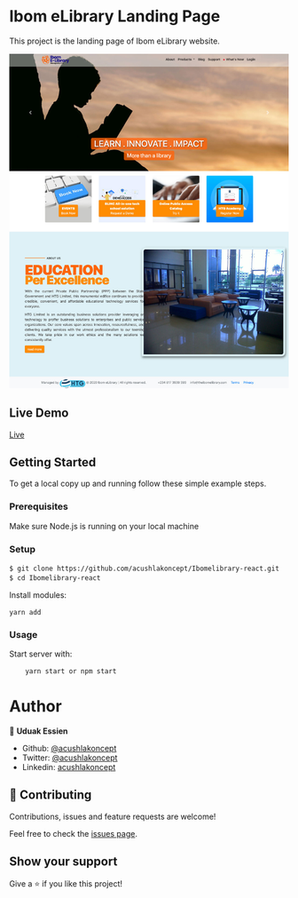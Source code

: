 # Ibom eLibrary Landing Page

This project is the landing page of Ibom eLibrary website.


![screenshot](./screenshot.jpg)

## Live Demo
[Live](http://theibomelibrary.com/)

## Getting Started

To get a local copy up and running follow these simple example steps.

### Prerequisites

Make sure Node.js is running on your local machine

### Setup

~~~bash
$ git clone https://github.com/acushlakoncept/Ibomelibrary-react.git
$ cd Ibomelibrary-react
~~~

Install modules:

```
yarn add
```

### Usage

Start server with:

```
    yarn start or npm start
```

# Author

👤 **Uduak Essien**

- Github: [@acushlakoncept](https://github.com/acushlakoncept/)
- Twitter: [@acushlakoncept](https://twitter.com/acushlakoncept)
- Linkedin: [acushlakoncept](https://www.linkedin.com/in/acushlakoncept/)

## 🤝 Contributing

Contributions, issues and feature requests are welcome!

Feel free to check the [issues page](issues/).

## Show your support

Give a ⭐️ if you like this project!
